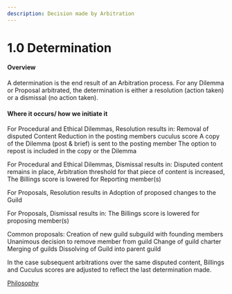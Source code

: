 ```yaml
---
description: Decision made by Arbitration
---
```


# 1.0 Determination

#### Overview

A determination is the end result of an Arbitration process. For any Dilemma or Proposal arbitrated, the determination is either a resolution (action taken) or a dismissal (no action taken).

#### Where it occurs/ how we initiate it

For Procedural and Ethical Dilemmas, Resolution results in: Removal of disputed Content Reduction in the posting members cuculus score A copy of the Dilemma (post & brief) is sent to the posting member The option to repost is included in the copy or the Dilemma

For Procedural and Ethical Dilemmas, Dismissal results in: Disputed content remains in place, Arbitration threshold for that piece of content is increased, The Billings score is lowered for Reporting member(s)

For Proposals, Resolution results in Adoption of proposed changes to the Guild

For Proposals, Dismissal results in: The Billings score is lowered for proposing member(s)

Common proposals: Creation of new guild subguild with founding members Unanimous decision to remove member from guild Change of guild charter Merging of guilds Dissolving of Guild into parent guild

In the case subsequent arbitrations over the same disputed content, Billings and Cuculus scores are adjusted to reflect the last determination made.

[Philosophy](../white-paper/community-governance-structure/1.0-determination.md)
